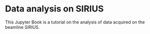 # Data analysis on SIRIUS

This Jupyter Book is a tutorial on the analysis of data acquired on the beamline SIRIUS.
